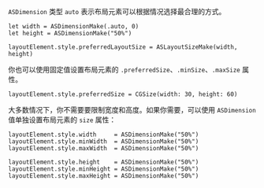 `ASDimension` 类型 `auto` 表示布局元素可以根据情况选择最合理的方式。

```
let width = ASDimensionMake(.auto, 0)
let height = ASDimensionMake("50%")

layoutElement.style.preferredLayoutSize = ASLayoutSizeMake(width, height)
```

你也可以使用固定值设置布局元素的 `.preferredSize`、`.minSize`、`.maxSize` 属性。

```
layoutElement.style.preferredSize = CGSize(width: 30, height: 60)
```

大多数情况下，你不需要要限制宽度和高度。如果你需要，可以使用 `ASDimension` 值单独设置布局元素的 `size` 属性：

```
layoutElement.style.width     = ASDimensionMake("50%")
layoutElement.style.minWidth  = ASDimensionMake("50%")
layoutElement.style.maxWidth  = ASDimensionMake("50%")

layoutElement.style.height    = ASDimensionMake("50%")
layoutElement.style.minHeight = ASDimensionMake("50%")
layoutElement.style.maxHeight = ASDimensionMake("50%")
```
